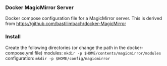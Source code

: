 ### Docker MagicMirror Server
Docker compose configuration file for a MagicMirror server.
This is derived from https://github.com/bastilimbach/docker-MagicMirror

### Install
Create the following directories (or change the path in the docker-compose.yml file)
modules:
`mkdir -p $HOME/contents/magicmirror/modules`
configuration:
`mkdir -p $HOME/config/magicmirror`
